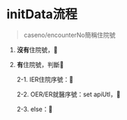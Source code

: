 # initData流程

> caseno/encounterNo簡稱住院號

1. **沒有**住院號，🛑

2. **有**住院號，判斷🔽

   2-1. IER住院序號：🛑

   2-2. OER/ER就醫序號：set apiUtl，🔽

   2-3. else：🛑